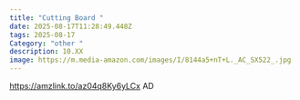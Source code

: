 ```yaml
---
title: "Cutting Board "
date: 2025-08-17T11:28:49.448Z
tags: 2025-08-17
Category: "other "
description: 10.XX
image: https://m.media-amazon.com/images/I/8144a5+nT+L._AC_SX522_.jpg
---
```

https://amzlink.to/az04q8Ky6yLCx     AD